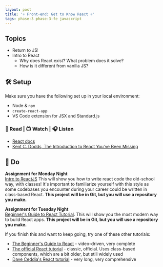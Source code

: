 ```yaml
---
layout: post
title: '⚛️ Front-end: Get to Know React ⚛️'
tags: phase-3 phase-3-fe javascript
---
```


## Topics

- Return to JS!
- Intro to React
  - Why does React exist? What problem does it solve?
  - How is it different from vanilla JS?

## 🛠️ Setup

Make sure you have the following set up in your local environment:

- Node & `npm`
- `create-react-app`
- VS Code extension for JSX and Standard.js

### 📖 Read | 📺 Watch | 🎧 Listen

- [React docs](https://reactjs.org/docs/getting-started.html)
- [Kent C. Dodds, The Introduction to React You've Been Missing](https://www.youtube.com/watch?v=SAIdyBFHfVU)

## 🎯 Do

**Assignment for Monday Night**<br>
[Intro to ReactJS](https://reactjs.org/tutorial/tutorial.html) This will show you how to write react code the old-school way, with classes! It's important to familiarize yourself with this style as some codebases you encounter during your career could be written in class-based React. **This project will be in Git, but you will use a repository you make.**

**Assignment for Tuesday Night**<br>
[Beginner's Guide to React Tutorial](https://welearncode.com/beginners-guide-react-2020/). This will show you the most modern way to build React apps. **This project will be in Git, but you will use a repository you make.**

If you finish this and want to keep going, try one of these other tutorials:

- [The Beginner's Guide to React](https://egghead.io/courses/the-beginner-s-guide-to-react) - video-driven, very complete
- [The official React tutorial](https://reactjs.org/tutorial/tutorial.html) - classic, official. Uses class-based components, which are a bit older, but still widely used
- [Dave Ceddia's React tutorial](https://daveceddia.com/react-getting-started-tutorial/) - very long, very comprehensive

